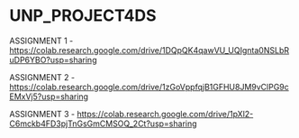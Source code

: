 # UNP_PROJECT4DS

ASSIGNMENT 1 - https://colab.research.google.com/drive/1DQpQK4qawVU_UQIgnta0NSLbRuDP6YBO?usp=sharing

ASSIGNMENT 2 - https://colab.research.google.com/drive/1zGoVppfqjB1GFHU8JM9vClPG9cEMxVj5?usp=sharing

ASSIGNMENT 3 - https://colab.research.google.com/drive/1pXl2-C6mckb4FD3pjTnGsGmCMSOQ_2Ct?usp=sharing
